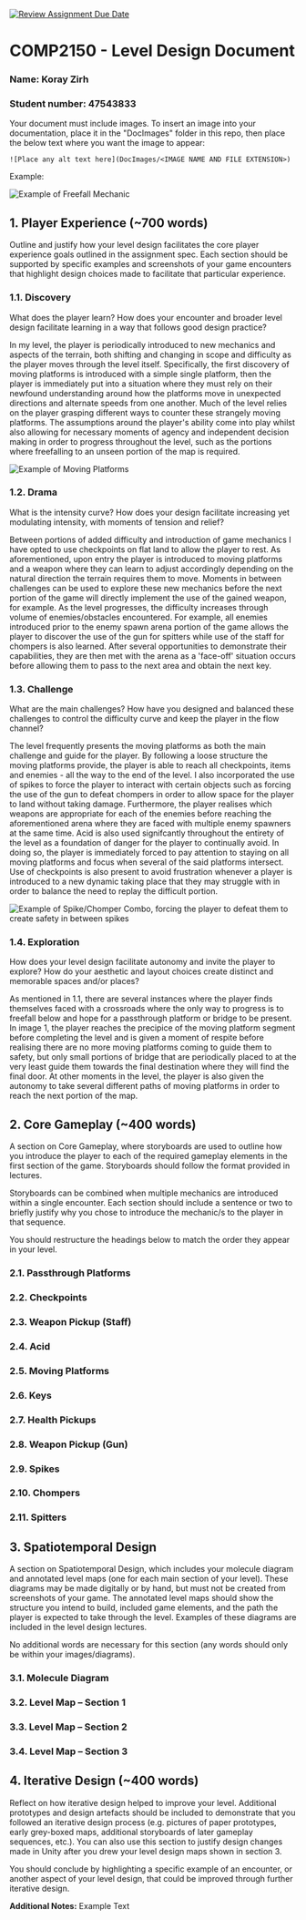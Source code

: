 [![Review Assignment Due Date](https://classroom.github.com/assets/deadline-readme-button-24ddc0f5d75046c5622901739e7c5dd533143b0c8e959d652212380cedb1ea36.svg)](https://classroom.github.com/a/YyUO0xtt)
# COMP2150  - Level Design Document
### Name: Koray Zirh
### Student number: 47543833

Your document must include images. To insert an image into your documentation, place it in the "DocImages" folder in this repo, then place the below text where you want the image to appear:

```
![Place any alt text here](DocImages/<IMAGE NAME AND FILE EXTENSION>)
```

Example:

![Example of Freefall Mechanic](DocImages/One.png)

## 1. Player Experience (~700 words)
Outline and justify how your level design facilitates the core player experience goals outlined in the assignment spec. Each section should be supported by specific examples and screenshots of your game encounters that highlight design choices made to facilitate that particular experience.

### 1.1. Discovery
What does the player learn? How does your encounter and broader level design facilitate learning in a way that follows good design practice?

In my level, the player is periodically introduced to new mechanics and aspects of the terrain, both shifting and changing in scope and difficulty as the player moves through the level itself. Specifically, the first discovery of moving platforms is introduced with a simple single platform, then the player is immediately put into a situation where they must rely on their newfound understanding around how the platforms move in unexpected directions and alternate speeds from one another. Much of the level relies on the player grasping different ways to counter these strangely moving platforms. The assumptions around the player's ability come into play whilst also allowing for necessary moments of agency and independent decision making in order to progress throughout the level, such as the portions where freefalling to an unseen portion of the map is required.

![Example of Moving Platforms](DocImages/Two.png)

### 1.2. Drama
What is the intensity curve? How does your design facilitate increasing yet modulating intensity, with moments of tension and relief?

Between portions of added difficulty and introduction of game mechanics I have opted to use checkpoints on flat land to allow the player to rest. As aforementioned, upon entry the player is introduced to moving platforms and a weapon where they can learn to adjust accordingly depending on the natural direction the terrain requires them to move. Moments in between challenges can be used to explore these new mechanics before the next portion of the game will directly implement the use of the gained weapon, for example. As the level progresses, the difficulty increases through volume of enemies/obstacles encountered. For example, all enemies introduced prior to the enemy spawn arena portion of the game allows the player to discover the use of the gun for spitters while use of the staff for chompers is also learned. After several opportunities to demonstrate their capabilities, they are then met with the arena as a 'face-off' situation occurs before allowing them to pass to the next area and obtain the next key.

### 1.3. Challenge
What are the main challenges? How have you designed and balanced these challenges to control the difficulty curve and keep the player in the flow channel?

The level frequently presents the moving platforms as both the main challenge and guide for the player. By following a loose structure the moving platforms provide, the player is able to reach all checkpoints, items and enemies - all the way to the end of the level. I also incorporated the use of spikes to force the player to interact with certain objects such as forcing the use of the gun to defeat chompers in order to allow space for the player to land without taking damage. Furthermore, the player realises which weapons are appropriate for each of the enemies before reaching the aforementioned arena where they are faced with multiple enemy spawners at the same time. Acid is also used signifcantly throughout the entirety of the level as a foundation of danger for the player to continually avoid. In doing so, the player is immediately forced to pay attention to staying on all moving platforms and focus when several of the said platforms intersect. Use of checkpoints is also present to avoid frustration whenever a player is introduced to a new dynamic taking place that they may struggle with in order to balance the need to replay the difficult portion.

![Example of Spike/Chomper Combo, forcing the player to defeat them to create safety in between spikes](DocImages/Three.png)

### 1.4. Exploration
How does your level design facilitate autonomy and invite the player to explore? How do your aesthetic and layout choices create distinct and memorable spaces and/or places?

As mentioned in 1.1, there are several instances where the player finds themselves faced with a crossroads where the only way to progress is to freefall below and hope for a passthrough platform or bridge to be present. In image 1, the player reaches the precipice of the moving platform segment before completing the level and is given a moment of respite before realising there are no more moving platforms coming to guide them to safety, but only small portions of bridge that are periodically placed to at the very least guide them towards the final destination where they will find the final door. At other moments in the level, the player is also given the autonomy to take several different paths of moving platforms in order to reach the next portion of the map.

## 2. Core Gameplay (~400 words)
A section on Core Gameplay, where storyboards are used to outline how you introduce the player to each of the required gameplay elements in the first section of the game. Storyboards should follow the format provided in lectures.

Storyboards can be combined when multiple mechanics are introduced within a single encounter. Each section should include a sentence or two to briefly justify why you chose to introduce the mechanic/s to the player in that sequence.

You should restructure the headings below to match the order they appear in your level.

### 2.1. Passthrough Platforms
### 2.2. Checkpoints
### 2.3. Weapon Pickup (Staff)
### 2.4. Acid
### 2.5. Moving Platforms
### 2.6. Keys
### 2.7. Health Pickups
### 2.8. Weapon Pickup (Gun)
### 2.9. Spikes
### 2.10. Chompers
### 2.11. Spitters


## 3. Spatiotemporal Design
A section on Spatiotemporal Design, which includes your molecule diagram and annotated level maps (one for each main section of your level). These diagrams may be made digitally or by hand, but must not be created from screenshots of your game. The annotated level maps should show the structure you intend to build, included game elements, and the path the player is expected to take through the level. Examples of these diagrams are included in the level design lectures.

No additional words are necessary for this section (any words should only be within your images/diagrams).
 
### 3.1. Molecule Diagram

### 3.2. Level Map – Section 1

### 3.3.	Level Map – Section 2

### 3.4.	Level Map – Section 3

## 4. Iterative Design (~400 words)
Reflect on how iterative design helped to improve your level. Additional prototypes and design artefacts should be included to demonstrate that you followed an iterative design process (e.g. pictures of paper prototypes, early grey-boxed maps, additional storyboards of later gameplay sequences, etc.). You can also use this section to justify design changes made in Unity after you drew your level design maps shown in section 3. 

You should conclude by highlighting a specific example of an encounter, or another aspect of your level design, that could be improved through further iterative design.

**Additional Notes:** Example Text
